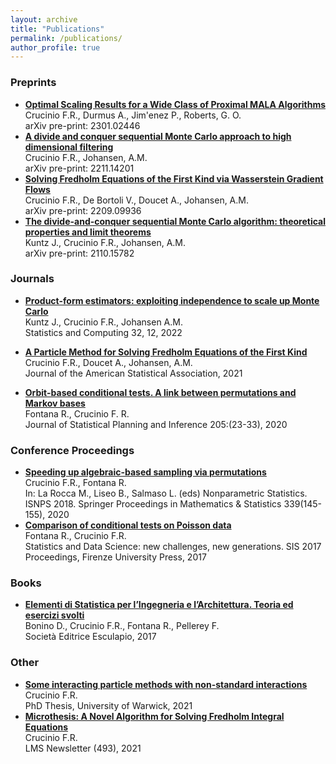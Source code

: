 ```yaml
---
layout: archive
title: "Publications"
permalink: /publications/
author_profile: true
---
```


### Preprints

* [**Optimal Scaling Results for a Wide Class of Proximal MALA Algorithms**](https://arxiv.org/abs/2301.02446)\
    Crucinio F.R., Durmus A., Jim\'enez P., Roberts, G. O.\
   arXiv pre-print: 2301.02446
* [**A divide and conquer sequential Monte Carlo approach to high dimensional filtering**](https://arxiv.org/abs/2211.14201)\
    Crucinio F.R., Johansen, A.M.\
    arXiv pre-print: 2211.14201
* [**Solving Fredholm Equations of the First Kind via Wasserstein Gradient Flows**](https://arxiv.org/abs/2209.09936)\
    Crucinio F.R., De Bortoli V., Doucet A., Johansen, A.M.\
    arXiv pre-print: 2209.09936
* [**The divide-and-conquer sequential Monte Carlo algorithm: theoretical properties and limit theorems**](https://arxiv.org/abs/2110.15782)\
    Kuntz J., Crucinio F.R., Johansen, A.M. \
    arXiv pre-print: 2110.15782

### Journals

* [**Product-form estimators: exploiting independence to scale up Monte Carlo**](https://link.springer.com/article/10.1007/s11222-021-10069-9)\
    Kuntz J., Crucinio F.R., Johansen A.M.\
    Statistics and Computing 32, 12, 2022

* [**A Particle Method for Solving Fredholm Equations of the First Kind**](https://www.tandfonline.com/doi/full/10.1080/01621459.2021.1962328)\
    Crucinio F.R., Doucet A., Johansen, A.M.\
    Journal of the American Statistical Association, 2021
    
* [**Orbit-based conditional tests. A link between permutations and Markov bases**](https://www.sciencedirect.com/science/article/pii/S0378375819300539)\
    Fontana R., Crucinio F. R.\
    Journal of Statistical Planning and Inference 205:(23-33), 2020

### Conference Proceedings

* [**Speeding up algebraic-based sampling via permutations**](https://link.springer.com/chapter/10.1007/978-3-030-57306-5_14)\
    Crucinio F.R., Fontana R.\
    In: La Rocca M., Liseo B., Salmaso L. (eds) Nonparametric Statistics. ISNPS 2018. Springer Proceedings in Mathematics & Statistics 339(145-155), 2020
* [**Comparison of conditional tests on Poisson data**](https://core.ac.uk/download/pdf/84253504.pdf)\
    Fontana R., Crucinio F.R.\
    Statistics and Data Science: new challenges, new generations. SIS 2017 Proceedings, Firenze University Press, 2017


### Books

* [**Elementi di Statistica per l’Ingegneria e l’Architettura. Teoria ed esercizi svolti**](https://bookshop.editrice-esculapio.com/products/pellerey-fontana-bonino-crucinio-elementi-di-statistica-per-lingegneria-e-larchitettura)\
    Bonino D., Crucinio F.R., Fontana R., Pellerey F.\
    Società Editrice Esculapio, 2017

### Other

* [**Some interacting particle methods with non-standard interactions**](http://wrap.warwick.ac.uk/161984/)\
    Crucinio F.R.\
    PhD Thesis, University of Warwick, 2021
* [**Microthesis: A Novel Algorithm for Solving Fredholm Integral Equations**](https://www.lms.ac.uk/sites/lms.ac.uk/files/files/NLMS_493_for%20web2.pdf)\
    Crucinio F.R.\
    LMS Newsletter (493), 2021
